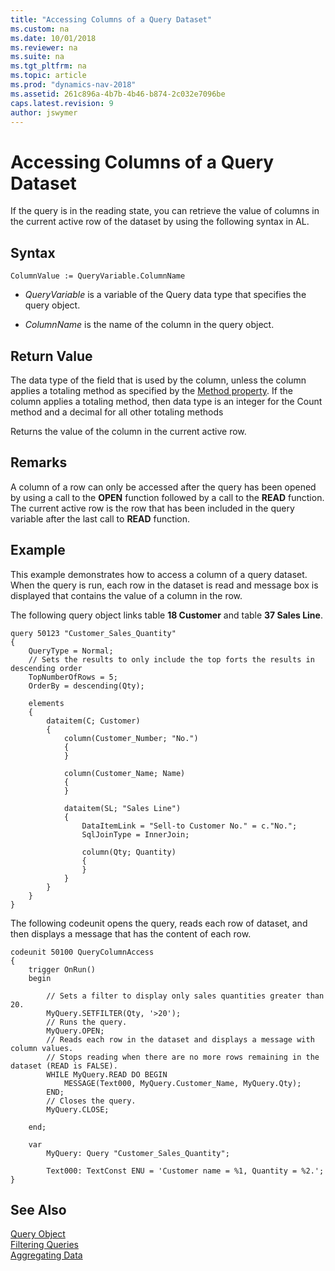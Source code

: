 ```yaml
---
title: "Accessing Columns of a Query Dataset"
ms.custom: na
ms.date: 10/01/2018
ms.reviewer: na
ms.suite: na
ms.tgt_pltfrm: na
ms.topic: article
ms.prod: "dynamics-nav-2018"
ms.assetid: 261c896a-4b7b-4b46-b874-2c032e7096be
caps.latest.revision: 9
author: jswymer
---
```

# Accessing Columns of a Query Dataset

If the query is in the reading state, you can retrieve the value of columns in the current active row of the dataset by using the following syntax in AL.  

## Syntax  

```  
ColumnValue := QueryVariable.ColumnName  
```  

-   *QueryVariable* is a variable of the Query data type that specifies the query object.  

-   *ColumnName* is the name of the column in the query object.  

## Return Value

 The data type of the field that is used by the column, unless the column applies a totaling method as specified by the [Method property](properties/devenv-method-property.md). If the column applies a totaling method, then data type is an integer for the Count method and a decimal for all other totaling methods  

 Returns the value of the column in the current active row.  

## Remarks  
 A column of a row can only be accessed after the query has been opened by using a call to the **OPEN** function followed by a call to the **READ** function. The current active row is the row that has been included in the query variable after the last call to **READ** function.  

## Example  
This example demonstrates how to access a column of a query dataset. When the query is run, each row in the dataset is read and message box is displayed that contains the value of a column in the row.  

The following query object links table **18 Customer** and table **37 Sales Line**.
  
```
query 50123 "Customer_Sales_Quantity"
{
    QueryType = Normal;
    // Sets the results to only include the top forts the results in descending order
    TopNumberOfRows = 5;
    OrderBy = descending(Qty);

    elements
    {
        dataitem(C; Customer)
        {
            column(Customer_Number; "No.")
            {
            }

            column(Customer_Name; Name)
            {
            }

            dataitem(SL; "Sales Line")
            {
                DataItemLink = "Sell-to Customer No." = c."No.";
                SqlJoinType = InnerJoin;

                column(Qty; Quantity)
                {
                }
            }
        }
    }
}
```

The following codeunit opens the query, reads each row of dataset, and then displays a message that has the content of each row.

```  
codeunit 50100 QueryColumnAccess
{
    trigger OnRun()
    begin

        // Sets a filter to display only sales quantities greater than 20.  
        MyQuery.SETFILTER(Qty, '>20');
        // Runs the query.  
        MyQuery.OPEN;
        // Reads each row in the dataset and displays a message with column values.  
        // Stops reading when there are no more rows remaining in the dataset (READ is FALSE).  
        WHILE MyQuery.READ DO BEGIN
            MESSAGE(Text000, MyQuery.Customer_Name, MyQuery.Qty);
        END;
        // Closes the query.  
        MyQuery.CLOSE;

    end;

    var
        MyQuery: Query "Customer_Sales_Quantity";

        Text000: TextConst ENU = 'Customer name = %1, Quantity = %2.';
}
```
## See Also

 [Query Object](devenv-query-object.md)  
 [Filtering Queries](devenv-query-filters.md)  
 [Aggregating Data](devenv-query-totals-grouping.md)  